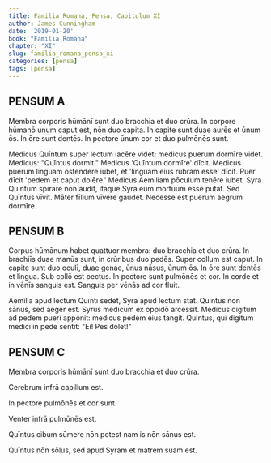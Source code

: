 ```yaml
---
title: Familia Romana, Pensa, Capitulum XI
author: James Cunningham
date: '2019-01-20'
book: "Familia Romana"
chapter: "XI"
slug: familia_romana_pensa_xi
categories: [pensa]
tags: [pensa]
---
```

<style type="text/css">

</style>

## PENSUM A

Membra corporis hūmānī sunt duo bracchia et duo crūra. In corpore hūmanō unum
caput est, nōn duo capita. In capite sunt duae aurēs et ūnum ōs. In ōre sunt
dentēs. In pectore ūnum cor et duo pulmōnēs sunt.

Medicus Quīntum super lectum iacēre videt; medicus puerum dormīre videt.
Medicus: "Quīntus dormit." Medicus 'Quīntum dormīre' dīcit. Medicus puerum
linguam ostendere iubet, et 'linguam eius rubram esse' dīcit. Puer dīcit 'pedem
et caput dolēre.' Medicus Aemiliam pōculum tenēre iubet. Syra Quīntum spīrāre
nōn audit, itaque Syra eum mortuum esse putat. Sed Quīntus vīvit. Māter fīlium
vīvere gaudet. Necesse est puerum aegrum dormīre.

## PENSUM B

Corpus hūmānum habet quattuor membra: duo bracchia et duo crūra. In
brachiīs duae manūs sunt, in crūribus duo pedēs. Super collum est caput. In
capite sunt duo oculī, duae genae, ūnus nāsus, ūnum ōs. In ōre sunt dentēs et
lingua. Sub collō est pectus. In pectore sunt pulmōnēs et cor. In corde et in
vēnīs sanguis est. Sanguis per vēnās ad cor fluit.

Aemilia apud lectum Quīntī sedet, Syra apud lectum stat. Quīntus nōn sānus, sed
aeger est. Syrus medicum ex oppidō arcessit. Medicus digitum ad pedem puerī
appōnit: medicus pedem eius tangit. Quīntus, quī digitum medicī in pede sentit:
"Ei! Pēs dolet!"

## PENSUM C

Membra corporis hūmānī sunt duo bracchia et duo crūra.

Cerebrum infrā capillum est.

In pectore pulmōnēs et cor sunt.

Venter infrā pulmōnēs est.

Quīntus cibum sūmere nōn potest nam is nōn sānus est.

Quīntus nōn sōlus, sed apud Syram et matrem suam est.

